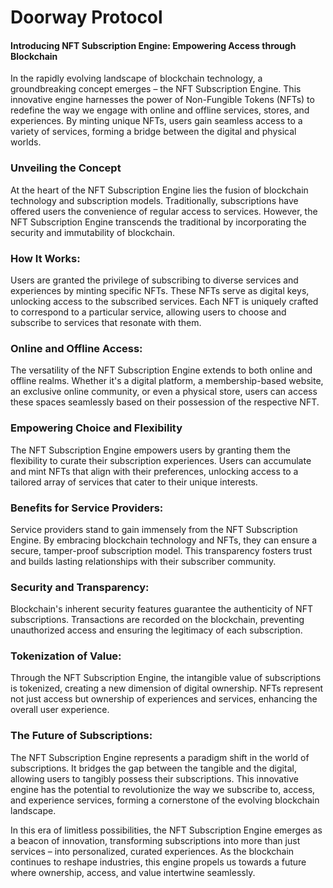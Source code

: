 # Doorway Protocol
#### Introducing NFT Subscription Engine: Empowering Access through Blockchain

In the rapidly evolving landscape of blockchain technology, a groundbreaking concept emerges – the NFT Subscription Engine. This innovative engine harnesses the power of Non-Fungible Tokens (NFTs) to redefine the way we engage with online and offline services, stores, and experiences. By minting unique NFTs, users gain seamless access to a variety of services, forming a bridge between the digital and physical worlds.

### Unveiling the Concept
At the heart of the NFT Subscription Engine lies the fusion of blockchain technology and subscription models. Traditionally, subscriptions have offered users the convenience of regular access to services. However, the NFT Subscription Engine transcends the traditional by incorporating the security and immutability of blockchain.

### How It Works:
Users are granted the privilege of subscribing to diverse services and experiences by minting specific NFTs. These NFTs serve as digital keys, unlocking access to the subscribed services. Each NFT is uniquely crafted to correspond to a particular service, allowing users to choose and subscribe to services that resonate with them.

### Online and Offline Access:
The versatility of the NFT Subscription Engine extends to both online and offline realms. Whether it's a digital platform, a membership-based website, an exclusive online community, or even a physical store, users can access these spaces seamlessly based on their possession of the respective NFT.

### Empowering Choice and Flexibility
The NFT Subscription Engine empowers users by granting them the flexibility to curate their subscription experiences. Users can accumulate and mint NFTs that align with their preferences, unlocking access to a tailored array of services that cater to their unique interests.

### Benefits for Service Providers:
Service providers stand to gain immensely from the NFT Subscription Engine. By embracing blockchain technology and NFTs, they can ensure a secure, tamper-proof subscription model. This transparency fosters trust and builds lasting relationships with their subscriber community.

### Security and Transparency:
Blockchain's inherent security features guarantee the authenticity of NFT subscriptions. Transactions are recorded on the blockchain, preventing unauthorized access and ensuring the legitimacy of each subscription.

### Tokenization of Value:
Through the NFT Subscription Engine, the intangible value of subscriptions is tokenized, creating a new dimension of digital ownership. NFTs represent not just access but ownership of experiences and services, enhancing the overall user experience.

### The Future of Subscriptions:
The NFT Subscription Engine represents a paradigm shift in the world of subscriptions. It bridges the gap between the tangible and the digital, allowing users to tangibly possess their subscriptions. This innovative engine has the potential to revolutionize the way we subscribe to, access, and experience services, forming a cornerstone of the evolving blockchain landscape.

In this era of limitless possibilities, the NFT Subscription Engine emerges as a beacon of innovation, transforming subscriptions into more than just services – into personalized, curated experiences. As the blockchain continues to reshape industries, this engine propels us towards a future where ownership, access, and value intertwine seamlessly.
